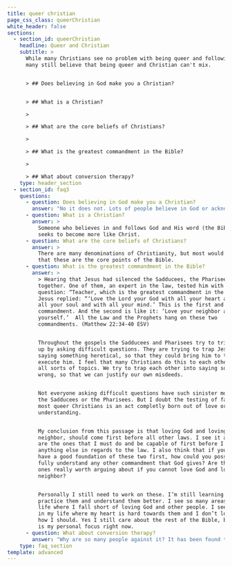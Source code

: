 ```yaml
---
title: queer christian
page_css_class: queerChristian
white_header: false
sections:
  - section_id: queerChristian
    headline: Queer and Christian
    subtitle: >
      While many Christians see no problem with being queer and following God,
      many still believe that being queer and Christian can't mix.


      > ## Does believing in God make you a Christian?


      > ## What is a Christian?

      >

      > ## What are the core beliefs of Christians?

      >

      > ## What is the greatest commandment in the Bible?

      >

      > ## What about conversion therapy?
    type: header_section
  - section_id: faq3
    questions:
      - question: Does believing in God make you a Christian?
        answer: "No it does not. Lots of people believe in God or acknowledge God’s presence. It doesn’t mean they follow Him. I acknowledge that politicians exist. It doesn’t mean I follow them. \U0001F602 \n"
      - question: What is a Christian?
        answer: >
          Someone who believes in and follows God and His word (the Bible) and
          seeks to become more like Christ.
      - question: What are the core beliefs of Christians?
        answer: >
          There are many denominations of Christianity, but most would agree
          that these are the core points of the Bible.
      - question: What is the greatest commandment in the Bible?
        answer: >
          > Hearing that Jesus had silenced the Sadducees, the Pharisees got
          together. One of them, an expert in the law, tested him with this
          question: “Teacher, which is the greatest commandment in the Law?”
          Jesus replied: “‘Love the Lord your God with all your heart and with
          all your soul and with all your mind.’ This is the first and greatest
          commandment. And the second is like it: ‘Love your neighbor as
          yourself.’  All the Law and the Prophets hang on these two
          commandments. (Matthew 22:34-40 ESV)


          Throughout the gospels the Sadducees and Pharisees try to trip Jesus
          up by asking difficult questions. They are trying to trap Jesus into
          saying something heretical, so that they could bring him to trial and
          execute him. I feel that many Christians do this to each other about
          all sorts of topics. We try to trap each other into saying something
          wrong, so that we can justify our own misdeeds.


          Not everyone asking difficult questions have such sinister motives as
          the Sadducees or the Pharisees. But I doubt the testing of faith for
          most queer Christians is an act completly born out of love or for
          understanding.


          My conclusion from this passage is that loving God and loving your
          neighbor, should come first before all other laws. I see it as these
          are the ones that I must do and be capable of first before I can do
          anything else in regards to the law. I also think that if you do not
          have a good foundation of these two first, how could you possibly
          fully understand any other commandment that God gives? Are the other
          ones really worth arguing about if you cannot love God and love your
          neighbor?


          Personally I still need to work on these. I’m still learning how to
          practice them and understand them better. I see so many areas of my
          life where I fall short of loving God and other people. I see people
          in my life where my heart is hard towards them and I don’t love them
          how I should. Yes I still care about the rest of the Bible, but this
          is my personal focus right now.
      - question: What about conversion therapy?
        answer: "Why are so many people against it? It has been found that “conversion therapy” is unlikely to produce any sort of change. Exodus International shut down, because the executive director, Alan Chambers, no longer believed that homosexuality could or should be “cured” and that 99.9% of people who had tried failed.\_\n\nAnother reason is “conversion therapy” has many unintended harmful side effects as found by the American Psychological Association Task Force on Appropriate Therapeutic Responses to Sexual Orientation in 2009. These side effects include confusion, shame, guilt, helplessness, hopelessness, loss of faith, decreased self-esteem and authenticity towards others, increased self-hatred and negative perceptions, social withdrawal, a feeling of being dehumanized and untrue to self, depression, increased substance abuse and high-risk sexual behaviors, and suicidality.\n\nThe practice of “conversion therapy” is a major risk to any LGBTQ+ youth, who are twice as more likely to have attempted suicide in the previous 12 months when undergoing “comversion therapy”. Youth are also often forced to go to “conversion therapy” against their will, being threaten by their family members, who will cut off contact and support unless they agree to attend.\_\n\nIn the end “conversion therapy” is the cause of self-destructive behaviors in LGBTQ+ people.\_\n\nThis has been a summary of [A Christian Case Against LGBTQ Change Efforts](https://static1.squarespace.com/static/5faeade71e53e609dae94549/t/5fdbd70a13ab682639a97928/1608242955528/The+Good+Fruit+Project+Guide+%7C+Q+Christian+Fellowship+%26+The+Trevor+Project.pdf) by the Good Fruit Project. To understand in more detail of why “conversion therapy” should not practiced in the church visit their [website](https://www.goodfruitproject.com/) and [resources](https://www.goodfruitproject.com/resources).\n"
    type: faq_section
template: advanced
---
```

